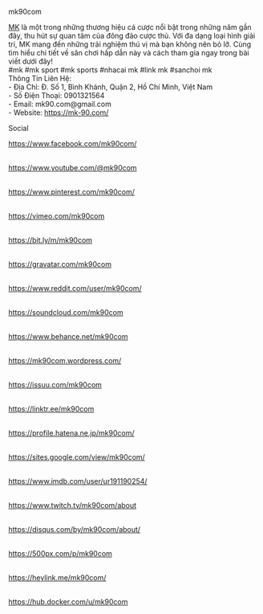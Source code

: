 mk90com
<p><span data-sheets-root="1"><a class="in-cell-link" href="https://mk-90.com/" target="_blank">MK</a> l&agrave; một trong những thương hiệu c&aacute; cược nổi bật trong những năm gần đ&acirc;y, thu h&uacute;t sự quan t&acirc;m của đ&ocirc;ng đảo cược thủ. Với đa dạng loại h&igrave;nh giải tr&iacute;, MK mang đến những trải nghiệm th&uacute; vị m&agrave; bạn kh&ocirc;ng n&ecirc;n bỏ lỡ. C&ugrave;ng t&igrave;m hiểu chi tiết về s&acirc;n chơi hấp dẫn n&agrave;y v&agrave; c&aacute;ch tham gia ngay trong b&agrave;i viết dưới đ&acirc;y! <br />#mk #mk sport #mk sports #nhacai mk #link mk #sanchoi mk <br />Th&ocirc;ng Tin Li&ecirc;n Hệ:<br />- Địa Chỉ: Đ. Số 1, B&igrave;nh Kh&aacute;nh, Quận 2, Hồ Ch&iacute; Minh, Việt Nam <br />- Số Điện Thoại: 0901321564 <br />- Email: mk90.com@gmail.com <br />- Website: <a class="in-cell-link" href="https://mk-90.com/" target="_blank">https://mk-90.com/</a></span></p>
<p><span data-sheets-root="1"><span data-sheets-root="1">Social</span></span></p>
<p><span data-sheets-root="1"><span data-sheets-root="1"><a href="https://www.facebook.com/mk90com/">https://www.facebook.com/mk90com/</a></span></span></p>
<p><span data-sheets-root="1"><span data-sheets-root="1"><br /><a href="https://www.youtube.com/@mk90com">https://www.youtube.com/@mk90com</a></span></span></p>
<p><span data-sheets-root="1"><span data-sheets-root="1"><br /><a href="https://www.pinterest.com/mk90com/">https://www.pinterest.com/mk90com/</a></span></span></p>
<p><span data-sheets-root="1"><span data-sheets-root="1"><br /><a href="https://vimeo.com/mk90com">https://vimeo.com/mk90com</a></span></span></p>
<p><span data-sheets-root="1"><span data-sheets-root="1"><br /><a href="https://bit.ly/m/mk90com">https://bit.ly/m/mk90com</a></span></span></p>
<p><span data-sheets-root="1"><span data-sheets-root="1"><br /><a href="https://gravatar.com/mk90com">https://gravatar.com/mk90com</a></span></span></p>
<p><span data-sheets-root="1"><span data-sheets-root="1"><br /><a href="https://www.reddit.com/user/mk90com/">https://www.reddit.com/user/mk90com/</a></span></span></p>
<p><span data-sheets-root="1"><span data-sheets-root="1"><br /><a href="https://soundcloud.com/mk90com">https://soundcloud.com/mk90com</a></span></span></p>
<p><span data-sheets-root="1"><span data-sheets-root="1"><br /><a href="https://www.behance.net/mk90com">https://www.behance.net/mk90com</a></span></span></p>
<p><span data-sheets-root="1"><span data-sheets-root="1"><br /><a href="https://mk90com.wordpress.com/">https://mk90com.wordpress.com/</a></span></span></p>
<p><span data-sheets-root="1"><span data-sheets-root="1"><br /><a href="https://issuu.com/mk90com">https://issuu.com/mk90com</a></span></span></p>
<p><span data-sheets-root="1"><span data-sheets-root="1"><br /><a href="https://linktr.ee/mk90com">https://linktr.ee/mk90com</a></span></span></p>
<p><span data-sheets-root="1"><span data-sheets-root="1"><br /><a href="https://profile.hatena.ne.jp/mk90com/">https://profile.hatena.ne.jp/mk90com/</a></span></span></p>
<p><span data-sheets-root="1"><span data-sheets-root="1"><br /><a href="https://sites.google.com/view/mk90com/">https://sites.google.com/view/mk90com/</a></span></span></p>
<p><span data-sheets-root="1"><span data-sheets-root="1"><br /><a href="https://www.imdb.com/user/ur191190254/">https://www.imdb.com/user/ur191190254/</a></span></span></p>
<p><span data-sheets-root="1"><span data-sheets-root="1"><br /><a href="https://www.twitch.tv/mk90com/about">https://www.twitch.tv/mk90com/about</a></span></span></p>
<p><span data-sheets-root="1"><span data-sheets-root="1"><br /><a href="https://disqus.com/by/mk90com/about/">https://disqus.com/by/mk90com/about/</a></span></span></p>
<p><span data-sheets-root="1"><span data-sheets-root="1"><br /><a href="https://500px.com/p/mk90com">https://500px.com/p/mk90com</a></span></span></p>
<p><span data-sheets-root="1"><span data-sheets-root="1"><br /><a href="https://heylink.me/mk90com/">https://heylink.me/mk90com/</a></span></span></p>
<p><span data-sheets-root="1"><span data-sheets-root="1"><br /><a href="https://hub.docker.com/u/mk90com">https://hub.docker.com/u/mk90com</a></span></span></p>
<p>&nbsp;</p>